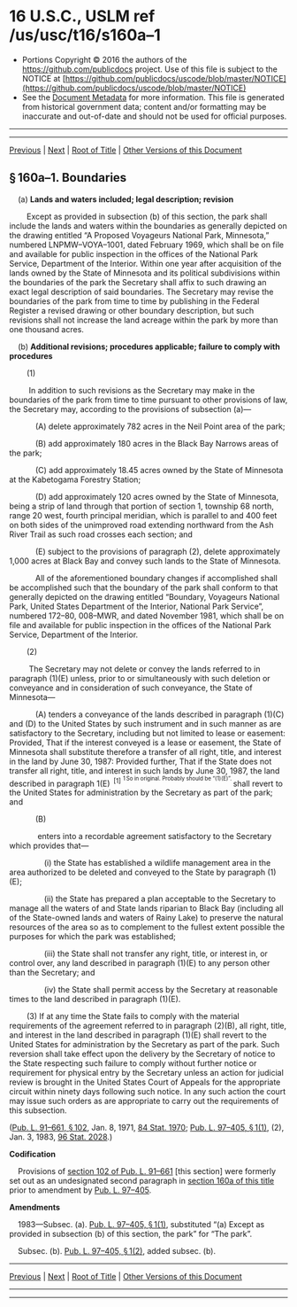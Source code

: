 ---
---

# 16 U.S.C., USLM ref /us/usc/t16/s160a–1

* Portions Copyright © 2016 the authors of the https://github.com/publicdocs project.
  Use of this file is subject to the NOTICE at [https://github.com/publicdocs/uscode/blob/master/NOTICE](https://github.com/publicdocs/uscode/blob/master/NOTICE)
* See the [Document Metadata](././../../../../..//README.md) for more information.
  This file is generated from historical government data; content and/or formatting may be inaccurate and out-of-date and should not be used for official purposes.

----------
----------

[Previous](./../../../../..//us/usc/t16/ch1/schXIX/m__us_usc_t16_s160a.md) | [Next](./../../../../..//us/usc/t16/ch1/schXIX/m__us_usc_t16_s160b.md) | [Root of Title](./../../../../../) | [Other Versions of this Document](https://publicdocs.github.io/go/links?ns=uslm&ref=%2Fus%2Fusc%2Ft16%2Fs160a%E2%80%931)

## § 160a–1. Boundaries

    (a) __Lands and waters included; legal description; revision__ 

        Except as provided in subsection (b) of this section, the park shall include the lands and waters within the boundaries as generally depicted on the drawing entitled “A Proposed Voyageurs National Park, Minnesota,” numbered LNPMW–VOYA–1001, dated February 1969, which shall be on file and available for public inspection in the offices of the National Park Service, Department of the Interior. Within one year after acquisition of the lands owned by the State of Minnesota and its political subdivisions within the boundaries of the park the Secretary shall affix to such drawing an exact legal description of said boundaries. The Secretary may revise the boundaries of the park from time to time by publishing in the Federal Register a revised drawing or other boundary description, but such revisions shall not increase the land acreage within the park by more than one thousand acres.

    (b) __Additional revisions; procedures applicable; failure to comply with procedures__ 

        (1)

         In addition to such revisions as the Secretary may make in the boundaries of the park from time to time pursuant to other provisions of law, the Secretary may, according to the provisions of subsection (a)—

            (A) delete approximately 782 acres in the Neil Point area of the park;

            (B) add approximately 180 acres in the Black Bay Narrows areas of the park;

            (C) add approximately 18.45 acres owned by the State of Minnesota at the Kabetogama Forestry Station;

            (D) add approximately 120 acres owned by the State of Minnesota, being a strip of land through that portion of section 1, township 68 north, range 20 west, fourth principal meridian, which is parallel to and 400 feet on both sides of the unimproved road extending northward from the Ash River Trail as such road crosses each section; and

            (E) subject to the provisions of paragraph (2), delete approximately 1,000 acres at Black Bay and convey such lands to the State of Minnesota.

            All of the aforementioned boundary changes if accomplished shall be accomplished such that the boundary of the park shall conform to that generally depicted on the drawing entitled “Boundary, Voyageurs National Park, United States Department of the Interior, National Park Service”, numbered 172–80, 008–MWR, and dated November 1981, which shall be on file and available for public inspection in the offices of the National Park Service, Department of the Interior.

        (2)

         The Secretary may not delete or convey the lands referred to in paragraph (1)(E) unless, prior to or simultaneously with such deletion or conveyance and in consideration of such conveyance, the State of Minnesota—

            (A) tenders a conveyance of the lands described in paragraph (1)(C) and (D) to the United States by such instrument and in such manner as are satisfactory to the Secretary, including but not limited to lease or easement: Provided, That if the interest conveyed is a lease or easement, the State of Minnesota shall substitute therefore a transfer of all right, title, and interest in the land by June 30, 1987: Provided further, That if the State does not transfer all right, title, and interest in such lands by June 30, 1987, the land described in paragraph 1(E)  <sup>\[1\]</sup>  <sup><sup> 1 So in original. Probably should be “(1)(E)”. </sup></sup>  shall revert to the United States for administration by the Secretary as part of the park; and

            (B)

             enters into a recordable agreement satisfactory to the Secretary which provides that—

                (i) the State has established a wildlife management area in the area authorized to be deleted and conveyed to the State by paragraph (1)(E);

                (ii) the State has prepared a plan acceptable to the Secretary to manage all the waters of and State lands riparian to Black Bay (including all of the State-owned lands and waters of Rainy Lake) to preserve the natural resources of the area so as to complement to the fullest extent possible the purposes for which the park was established;

                (iii) the State shall not transfer any right, title, or interest in, or control over, any land described in paragraph (1)(E) to any person other than the Secretary; and

                (iv) the State shall permit access by the Secretary at reasonable times to the land described in paragraph (1)(E).

        (3) If at any time the State fails to comply with the material requirements of the agreement referred to in paragraph (2)(B), all right, title, and interest in the land described in paragraph (1)(E) shall revert to the United States for administration by the Secretary as part of the park. Such reversion shall take effect upon the delivery by the Secretary of notice to the State respecting such failure to comply without further notice or requirement for physical entry by the Secretary unless an action for judicial review is brought in the United States Court of Appeals for the appropriate circuit within ninety days following such notice. In any such action the court may issue such orders as are appropriate to carry out the requirements of this subsection.

([Pub. L. 91–661, § 102][/us/pl/91/661/s102], Jan. 8, 1971, [84 Stat. 1970][/us/stat/84/1970]; [Pub. L. 97–405, § 1(1)][/us/pl/97/405/s1/1], (2), Jan. 3, 1983, [96 Stat. 2028][/us/stat/96/2028].)

 __Codification__ 

    Provisions of [section 102 of Pub. L. 91–661][/us/pl/91/661/s102] \[this section\] were formerly set out as an undesignated second paragraph in [section 160a of this title][/us/usc/t16/s160a] prior to amendment by [Pub. L. 97–405][/us/pl/97/405].

 __Amendments__ 

    1983—Subsec. (a). [Pub. L. 97–405, § 1(1)][/us/pl/97/405/s1/1], substituted “(a) Except as provided in subsection (b) of this section, the park” for “The park”.

    Subsec. (b). [Pub. L. 97–405, § 1(2)][/us/pl/97/405/s1/2], added subsec. (b).

----------

[Previous](./../../../../..//us/usc/t16/ch1/schXIX/m__us_usc_t16_s160a.md) | [Next](./../../../../..//us/usc/t16/ch1/schXIX/m__us_usc_t16_s160b.md) | [Root of Title](./../../../../../) | [Other Versions of this Document](https://publicdocs.github.io/go/links?ns=uslm&ref=%2Fus%2Fusc%2Ft16%2Fs160a%E2%80%931)

----------
----------

[/us/pl/91/661/s102]: https://publicdocs.github.io/go/links?ns=uslm&ref=%2Fus%2Fpl%2F91%2F661%2Fs102
[/us/stat/84/1970]: https://publicdocs.github.io/go/links?ns=uslm&ref=%2Fus%2Fstat%2F84%2F1970
[/us/pl/97/405/s1/1]: https://publicdocs.github.io/go/links?ns=uslm&ref=%2Fus%2Fpl%2F97%2F405%2Fs1%2F1
[/us/stat/96/2028]: https://publicdocs.github.io/go/links?ns=uslm&ref=%2Fus%2Fstat%2F96%2F2028
[/us/pl/91/661/s102]: https://publicdocs.github.io/go/links?ns=uslm&ref=%2Fus%2Fpl%2F91%2F661%2Fs102
[/us/usc/t16/s160a]: https://publicdocs.github.io/go/links?ns=uslm&ref=%2Fus%2Fusc%2Ft16%2Fs160a
[/us/pl/97/405]: https://publicdocs.github.io/go/links?ns=uslm&ref=%2Fus%2Fpl%2F97%2F405
[/us/pl/97/405/s1/1]: https://publicdocs.github.io/go/links?ns=uslm&ref=%2Fus%2Fpl%2F97%2F405%2Fs1%2F1
[/us/pl/97/405/s1/2]: https://publicdocs.github.io/go/links?ns=uslm&ref=%2Fus%2Fpl%2F97%2F405%2Fs1%2F2



